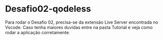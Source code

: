 # Desafio02-qodeless

Para rodar o Desafio 02, precisa-se da extensão Live Server encontrada no Vscode.
Caso tenha maiores duvidas entre na pasta Tutorial e veja como rodar a aplicação corretamente.
